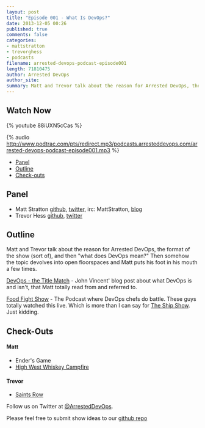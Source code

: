 ```yaml
---
layout: post
title: "Episode 001 - What Is DevOps?"
date: 2013-12-05 00:26
published: true
comments: false
categories: 
- mattstratton
- trevorghess
- podcasts
filename: arrested-devops-podcast-episode001
length: 71810475
author: Arrested DevOps
author_site: 
summary: Matt and Trevor talk about the reason for Arrested DevOps, the format of the show (sort of), and then "what does DevOps mean?" Then somehow the topic devolves into open floorspaces and Matt puts his foot in his mouth a few times.
---
```


Watch Now
-----

{% youtube 88iUXN5cCas %}

{% audio http://www.podtrac.com/pts/redirect.mp3/podcasts.arresteddevops.com/arrested-devops-podcast-episode001.mp3 %}


* [Panel](http://www.arresteddevops.com/2013/12/05/episode-001-what-is-devops/#panel)
* [Outline](http://www.arresteddevops.com/2013/12/05/episode-001-what-is-devops/#outline)
* [Check-outs](http://www.arresteddevops.com/2013/12/05/episode-001-what-is-devops/#checkouts)

Panel<a name="panel"></a>
-----
* Matt Stratton [github](http://github.com/mattstratton), [twitter](https://twitter.com/mattstratton), irc: MattStratton, [blog](http://www.mattstratton.com/)
* Trevor Hess [github](https://github.com/trevorghess), [twitter](http://twitter.com/trevorghess)

Outline<a name="outline"></a>
-------

Matt and Trevor talk about the reason for Arrested DevOps, the format of the show (sort of), and then "what does DevOps mean?" Then somehow the topic devolves into open floorspaces and Matt puts his foot in his mouth a few times.

[DevOps - the Title Match](http://blog.lusis.org/blog/2013/06/04/devops-the-title-match/) - John Vincent' blog post about what DevOps is and isn't, that Matt totally read from and referred to.

[Food Fight Show](http://foodfightshow.org/) - The Podcast where DevOps chefs do battle. These guys totally watched this live. Which is more than I can say for [The Ship Show](http://theshipshow.com/). Just kidding.

Check-Outs<a name="checkouts"></a>
-----

#### Matt  
+ Ender's Game
+ [High West Whiskey Campfire](http://www.highwest.com/spirits/new-campfire/)

#### Trevor  
+ [Saints Row](http://www.saintsrow.com/)



Follow us on Twitter at [@ArrestedDevOps](http://twitter.com/arresteddevops).

Please feel free to submit show ideas to our [github repo](https://github.com/arresteddevops/podcast)